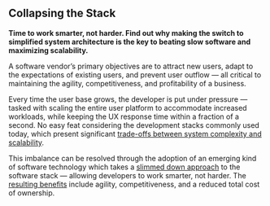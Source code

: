 ## Collapsing the Stack

**Time to work smarter, not harder. Find out why making the switch to simplified system architecture is the key to beating slow software and maximizing scalability.**

A software vendor’s primary objectives are to attract new users, adapt to the expectations of existing users, and prevent user outflow — all critical to maintaining the agility, competitiveness, and profitability of a business.

Every time the user base grows, the developer is put under pressure — tasked with scaling the entire user platform to accommodate increased workloads, while keeping the UX response time within a fraction of a second. No easy feat considering the development stacks commonly used today, which present significant [trade-offs between system complexity and scalability](/starcounter/collapsing-the-stack/complexity-and-scalability-tradeoff/).

This imbalance can be resolved through the adoption of an emerging kind of software technology which takes a [slimmed down approach](/starcounter/collapsing-the-stack/the-future-of-micro-services/) to the software stack — allowing developers to work smarter, not harder. The [resulting benefits](/starcounter/collapsing-the-stack/10-benefits-of-collapsing-the-stack/) include agility, competitiveness, and a reduced total cost of ownership.